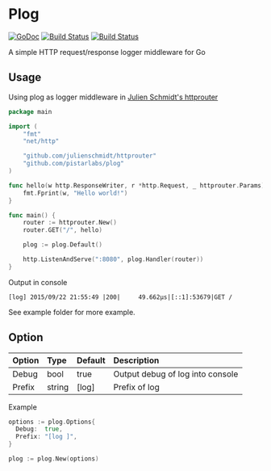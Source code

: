 # Plog

[![GoDoc](https://godoc.org/github.com/pistarlabs/plog?status.svg)](https://godoc.org/github.com/pistarlabs/plog) [![Build Status](https://travis-ci.org/pistarlabs/plog.svg?branch=master)](https://travis-ci.org/pistarlabs/plog) [![Build Status](https://drone.io/github.com/pistarlabs/plog/status.png)](https://drone.io/github.com/pistarlabs/plog/latest)

A simple HTTP request/response logger middleware for Go


## Usage
Using plog as logger middleware in [Julien Schmidt's httprouter](https://github.com/julienschmidt/httprouter)
```go
package main

import (
	"fmt"
	"net/http"

	"github.com/julienschmidt/httprouter"
	"github.com/pistarlabs/plog"
)

func hello(w http.ResponseWriter, r *http.Request, _ httprouter.Params) {
	fmt.Fprint(w, "Hello world!")
}

func main() {
	router := httprouter.New()
	router.GET("/", hello)

	plog := plog.Default()

	http.ListenAndServe(":8080", plog.Handler(router))
}
```


Output in console
```
[log] 2015/09/22 21:55:49 |200|     49.662µs|[::1]:53679|GET /
```

See example folder for more example.

## Option
| Option 	| Type 	| Default 	| Description 	|
|:--------	|:--------	|:---------	|:----------------------------------	|
| Debug 	| bool 	| true 	| Output debug of log into console 	|
| Prefix 	| string 	| [log] 	| Prefix of log 	|

Example
```go
options := plog.Options{
  Debug:  true,
  Prefix: "[log ]",
}

plog := plog.New(options)
```
